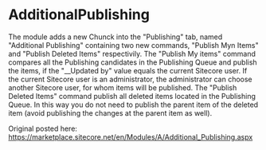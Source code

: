 # AdditionalPublishing
The module adds a new Chunck into the "Publishing" tab, named "Additional Publishing" containing two new commands, "Publish Myn Items" and "Publish Deleted Items" respectivily.  The "Publish My items" command compares all the Publishing candidates in the Publishing Queue and publish the items, if the "__Updated by" value equals the current Sitecore user. If the current Sitecore user is an administrator, the administrator can choose another Sitecore user, for whom items will be published.  The "Publish Deleted Items" command publish all deleted items located in the Publishing Queue. In this way you do not need to publish the parent item of the deleted item (avoid publishing the changes at the parent item as well).

Original posted here: https://marketplace.sitecore.net/en/Modules/A/Additional_Publishing.aspx
